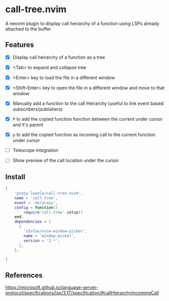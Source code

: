 # call-tree.nvim
A neovim plugin to display call heirarchy of a function using LSPs already attached to the buffer

## Features
- [x] Display call heirarchy of a function as a tree
- [x] \<Tab\> to expand and collapse tree
- [x] \<Enter\> key to load the file in a different window
- [x] \<Shift-Enter\> key to open the file in a different window and move to that window
- [x] Manually add a function to the call Heirarchy (useful to link event based subscribers/publishers)
- [x] `P` to add the copied function function between the current under cursor and it's parent
- [x] `p` to add the copied function as incoming call to the current function under cursor
- [ ] Telescope integration
- [ ] Show preview of the call location under the cursor


## Install

```lua
{
    'prasy-loyola/call-tree.nvim',
    name = 'call-tree',
    event = 'VeryLazy',
    config = function()
        require'call-tree'.setup()
    end,
    dependencies = {
      {
        's1n7ax/nvim-window-picker',
        name = 'window-picker',
        version = '2.*',
      },
    },

}
```

## References
https://microsoft.github.io/language-server-protocol/specifications/lsp/3.17/specification/#callHierarchyIncomingCall
